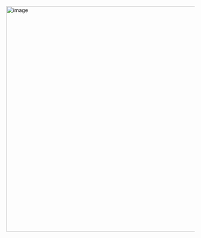 <img width="843" height="602" alt="image" src="https://github.com/user-attachments/assets/59b72a76-82a1-4e2d-b6ca-bb4e538a16ba" />
































